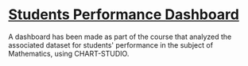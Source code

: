# [Students Performance Dashboard](https://plotly.com/~bouka/3/students-performance-dashboard/)
A dashboard has been made as part of the course that analyzed the associated dataset for students' performance in the subject of Mathematics, using CHART-STUDIO.
